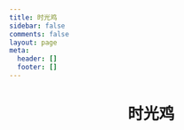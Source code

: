 ```yaml
---
title: 时光鸡
sidebar: false
comments: false
layout: page
meta:
  header: []
  footer: []
---
```

<h1><center><i class="fad fa-clock fa-fw"></i>&nbsp;时光鸡</center></h1>

<script src="https://cdn.jsdelivr.net/npm/jquery@3.4/dist/jquery.min.js"></script>
<script>
  var img="https://cdn.jsdelivr.net/gh/Linhk1606/blog-cdn@master/img/avatar.jpg";
  var appID="tIOCOkWhENwNnhYNcbh4Ds38-MdYXbMMI";
  var appKEY="9yaUKqQc9oKDFSIv6fi9u6G6";
  var per="10";
  var username="Linhk1606";
  var placeholder1="仅管理员可以在此吐槽哦~";
</script>
<div id="lazy"></div>
<div id="artitalk"></div>
<script type="text/javascript" src="https://unpkg.com/artitalk"></script>
